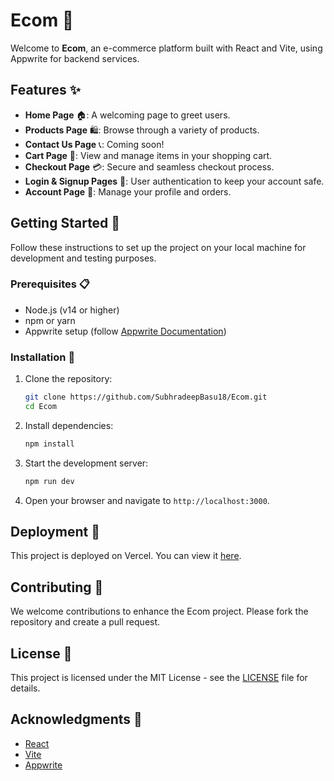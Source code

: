 # Ecom 🛒

Welcome to **Ecom**, an e-commerce platform built with React and Vite, using Appwrite for backend services. 

## Features ✨

- **Home Page** 🏠: A welcoming page to greet users.
- **Products Page** 🛍️: Browse through a variety of products.
- **Contact Us Page** 📞: Coming soon!
- **Cart Page** 🛒: View and manage items in your shopping cart.
- **Checkout Page** 💳: Secure and seamless checkout process.
- **Login & Signup Pages** 🔐: User authentication to keep your account safe.
- **Account Page** 👤: Manage your profile and orders.

## Getting Started 🚀

Follow these instructions to set up the project on your local machine for development and testing purposes.

### Prerequisites 📋

- Node.js (v14 or higher)
- npm or yarn
- Appwrite setup (follow [Appwrite Documentation](https://appwrite.io/docs))

### Installation 🔧

1. Clone the repository:
   ```bash
   git clone https://github.com/SubhradeepBasu18/Ecom.git
   cd Ecom
   ```

2. Install dependencies:
   ```bash
   npm install
   ```

3. Start the development server:
   ```bash
   npm run dev
   ```

4. Open your browser and navigate to `http://localhost:3000`.

## Deployment 🚀

This project is deployed on Vercel. You can view it [here](https://ecom-pi-six.vercel.app/).

## Contributing 🤝

We welcome contributions to enhance the Ecom project. Please fork the repository and create a pull request.

## License 📄

This project is licensed under the MIT License - see the [LICENSE](LICENSE) file for details.

## Acknowledgments 🙌

- [React](https://reactjs.org/)
- [Vite](https://vitejs.dev/)
- [Appwrite](https://appwrite.io/)


